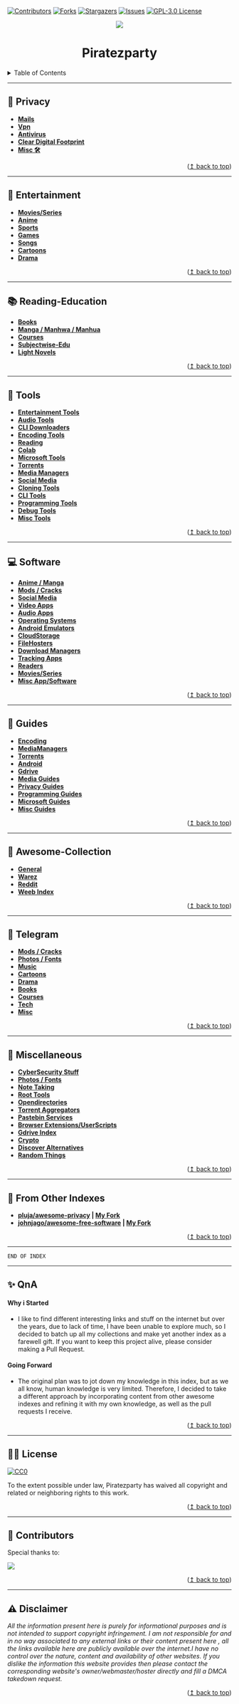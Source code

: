 <div id="top"></div>

[![Contributors][contributors-shield]][contributors-url]
[![Forks][forks-shield]][forks-url]
[![Stargazers][stars-shield]][stars-url]
[![Issues][issues-shield]][issues-url]
[![GPL-3.0 License][license-shield]][license-url]

<p align="center">
  <img src="assets/banner.gif" />
</p>

<h1 align="center">Piratezparty</h1>

<!-- TABLE OF CONTENTS -->
<details>
  <summary>Table of Contents</summary>
  <ol>
    <li><a href="#-Privacy">👣 Privacy</a></li>
    <li><a href="#-Entertainment">🍿 Entertainment</a></li>
    <li><a href="#-Reading-Education">📚 Reading & Education</a></li>
    <li><a href="#-Tools">🔨 Tools</a></li>
    <li><a href="#-Software">💻 Software</a></li>
    <li><a href="#-Guides">📔 Guides</a></li>
    <li><a href="#-Awesome-Collection">🤩 Awesome-Collection</a></li>
    <li><a href="#-Telegram">📣 Telegram</a></li>
    <li><a href="#-Miscellaneous">🎢 Miscellaneous</a></li>
    <li><a href="#-From-Other-Indexes">🤩 From Other Indexes</a></li>
    <li><a href="#-QnA">✨ QnA</a></li>
    <li><a href="#-License">👮‍♂️ License</a></li>
    <li><a href="#-Disclaimer">⚠ Disclaimer</a></li>
  </ol>
</details>

---

## 👣 Privacy

-   **[Mails](Privacy/Mails.md)**
-   **[Vpn](Privacy/VPN.md)**
-   **[Antivirus](Privacy/Antivirus.md)**
-   **[Clear Digital Footprint](Privacy/Clear-Digital-Footprint.md)**
-   **[Misc 🛠](Privacy/Misc.md)**

<p align="right">(<a href="#top">↥ back to top</a>)</p>

---

## 🍿 Entertainment

-   **[Movies/Series](Entertainment/Movie-Series.md)**
-   **[Anime](Entertainment/Anime.md)**
-   **[Sports](Entertainment/Sports.md)**
-   **[Games](Entertainment/Games.md)**
-   **[Songs](Entertainment/Songs.md)**
-   **[Cartoons](Entertainment/Cartoons.md)**
-   **[Drama](Entertainment/Drama.md)**

<p align="right">(<a href="#top">↥ back to top</a>)</p>

---

## 📚 Reading-Education

-   **[Books](Reading-Education/Books.md)**
-   **[Manga / Manhwa / Manhua](Reading-Education/Manga-Manhwa-Manhua.md)**
-   **[Courses](Reading-Education/Courses.md)**
-   **[Subjectwise-Edu](Reading-Education/Subjectwise-Edu.md)**
-   **[Light Novels](Reading-Education/LightNovel.md)**

<p align="right">(<a href="#top">↥ back to top</a>)</p>

---

## 🔨 Tools

-   **[Entertainment Tools](Tools/Entertainment-Tools.md)**
-   **[Audio Tools](Tools/Audio-Tools.md)**
-   **[CLI Downloaders](Tools/Cli-download-tools.md)**
-   **[Encoding Tools](Tools/Encoding-Tools.md)**
-   **[Reading](Tools/Reading-Tools.md)**
-   **[Colab](Tools/Colab.md)**
-   **[Microsoft Tools](Tools/Microsoft-Tools.md)**
-   **[Torrents](Tools/Torrent-Tools.md)**
-   **[Media Managers](Tools/MediaManagers-Tools.md)**
-   **[Social Media](Tools/Social-Media-Tools.md)**
-   **[Cloning Tools](Tools/Cloning-Tools.md)**
-   **[CLI Tools](Tools/CLI-Tools.md)**
-   **[Programming Tools](Tools/Programming-Tools.md)**
-   **[Debug Tools](Tools/Debug-Tools.md)**
-   **[Misc Tools](Tools/Misc-Tools.md)**

<p align="right">(<a href="#top">↥ back to top</a>)</p>

---

## 💻 Software

-   **[Anime / Manga](mobile-pc/Anime-Manga-Apps.md)**
-   **[Mods / Cracks](mobile-pc/Mods-Cracks.md)**
-   **[Social Media](mobile-pc/Social-Media-Apps.md)**
-   **[Video Apps](mobile-pc/Video-Apps.md)**
-   **[Audio Apps](mobile-pc/Audio-Apps.md)**
-   **[Operating Systems](mobile-pc/Operating-Systems.md)**
-   **[Android Emulators](mobile-pc/Emulators.md)**
-   **[CloudStorage](mobile-pc/CloudStorage.md)**
-   **[FileHosters](mobile-pc/FileHosters.md)**
-   **[Download Managers](mobile-pc/Download-Managers.md)**
-   **[Tracking Apps](mobile-pc/Tracking-Apps.md)**
-   **[Readers](mobile-pc/Reader.md)**
-   **[Movies/Series](mobile-pc/Movie-Series-Apps.md)**
-   **[Misc App/Software](mobile-pc/Misc-App-Software.md)**

<p align="right">(<a href="#top">↥ back to top</a>)</p>

---

## 📔 Guides

-   **[Encoding](Guides/Encoding-Guides.md)**
-   **[MediaManagers](Guides/MediaManager-Guides.md)**
-   **[Torrents](Guides/Torrent-Guides.md)**
-   **[Android](Guides/Android-Related-Guides.md)**
-   **[Gdrive](Guides/Google-Drive-Guides.md)**
-   **[Media Guides](Guides/Media-Guides.md)**
-   **[Privacy Guides](Guides/Privacy-Guides.md)**
-   **[Programming Guides](Guides/Programming-Guides.md)**
-   **[Microsoft Guides](Guides/Microsoft-Guides.md)**
-   **[Misc Guides](Guides/Misc-Guides.md)**

<p align="right">(<a href="#top">↥ back to top</a>)</p>

---

## 💎 Awesome-Collection

-   **[General](Awesome-Collection/General-Awesome-Collection.md)**
-   **[Warez](Awesome-Collection/Warez-Collection.md)**
-   **[Reddit](Awesome-Collection/Awesome-Reddit.md)**
-   **[Weeb Index](Awesome-Collection/Weeb-Index.md)**

<p align="right">(<a href="#top">↥ back to top</a>)</p>

---

## 📣 Telegram

-   **[Mods / Cracks](Telegram/Mods-Cracks-TG.md)**
-   **[Photos / Fonts](Telegram/Photo-Fonts-tg.md)**
-   **[Music](Telegram/Music-TG.md)**
-   **[Cartoons](Telegram/Cartoons-TG.md)**
-   **[Drama](Telegram/Drama-TG.md)**
-   **[Books](Telegram/Books-TG.md)**
-   **[Courses](Telegram/Courses-TG.md)**
-   **[Tech](Telegram/Tech.md)**
-   **[Misc](Telegram/Misc.md)**

<p align="right">(<a href="#top">↥ back to top</a>)</p>

---

## 🎢 Miscellaneous

-   **[CyberSecurity Stuff](Misc/CyberSecurity-Stuff.md)**
-   **[Photos / Fonts](Misc/Photo-Fonts.md)**
-   **[Note Taking](Misc/Note-Taking.md)**
-   **[Root Tools](Misc/Root-Tools.md)**
-   **[Opendirectories](Misc/Opendirectories.md)**
-   **[Torrent Aggregators](Misc/Torrent-aggregators.md)**
-   **[Pastebin Services](Misc/Pastebin-Services.md)**
-   **[Browser Extensions/UserScripts](Misc/Browser-Extensions-UserScripts.md)**
-   **[Gdrive Index](Misc/Gdrive-Index.md)**
-   **[Crypto](Misc/Crypto.md)**
-   **[Discover Alternatives](Misc/Discover-Alternatives.md)**
-   **[Random Things](Misc/Random.md)**

<p align="right">(<a href="#top">↥ back to top</a>)</p>

---

## 🤩 From Other Indexes

-   **[pluja/awesome-privacy](https://github.com/pluja/awesome-privacy) | [My Fork](https://github.com/Piratezparty/awesome-privacy)**
-   **[johnjago/awesome-free-software](https://github.com/johnjago/awesome-free-software) | [My Fork](https://github.com/Piratezparty/awesome-free-software)**

<p align="right">(<a href="#top">↥ back to top</a>)</p>

---

```
END OF INDEX
```

---

## ✨ QnA

#### Why i Started

-   I like to find different interesting links and stuff on the internet but over the years, due to lack of time, I have been unable to explore much, so I decided to batch up all my collections and make yet another index as a farewell gift. If you want to keep this project alive, please consider making a Pull Request.

#### Going Forward

-   The original plan was to jot down my knowledge in this index, but as we all know, human knowledge is very limited. Therefore, I decided to take a different approach by incorporating content from other awesome indexes and refining it with my own knowledge, as well as the pull requests I receive.
<p align="right">(<a href="#top">↥ back to top</a>)</p>

---

## 👮‍♂️ License

[![CC0](http://mirrors.creativecommons.org/presskit/buttons/88x31/svg/cc-zero.svg)](http://creativecommons.org/publicdomain/zero/1.0)

To the extent possible under law, Piratezparty has waived all copyright and
related or neighboring rights to this work.

<p align="right">(<a href="#top">↥ back to top</a>)</p>

---

## 🎁 Contributors

Special thanks to:

<a href="https://github.com/SpamVerse/Piratezparty/graphs/contributors">
  <img src="https://contrib.rocks/image?repo=SpamVerse/Piratezparty" />
</a>

<p align="right">(<a href="#top">↥ back to top</a>)</p>

---

## ⚠ Disclaimer

_All the information present here is purely for informational purposes and is not intended to support copyright infringement. I am not responsible for and in no way associated to any external links or their content present here , all the links available here are publicly available over the internet.I have no control over the nature, content and availability of other websites. If you dislike the information this website provides then please contact the corresponding website's owner/webmaster/hoster directly and fill a DMCA takedown request._

<p align="right">(<a href="#top">↥ back to top</a>)</p>

<!-- MARKDOWN LINKS & IMAGES -->
<!-- https://www.markdownguide.org/basic-syntax/#reference-style-links -->

[contributors-shield]: https://img.shields.io/github/contributors/SpamVerse/Piratezparty.svg?style=for-the-badge
[contributors-url]: https://github.com/SpamVerse/Piratezparty/graphs/contributors
[forks-shield]: https://img.shields.io/github/forks/SpamVerse/Piratezparty.svg?style=for-the-badge
[forks-url]: https://github.com/SpamVerse/Piratezparty/network/members
[stars-shield]: https://img.shields.io/github/stars/SpamVerse/Piratezparty.svg?style=for-the-badge
[stars-url]: https://github.com/SpamVerse/Piratezparty/stargazers
[issues-shield]: https://img.shields.io/github/issues/SpamVerse/Piratezparty.svg?style=for-the-badge
[issues-url]: https://github.com/SpamVerse/Piratezparty/issues
[license-shield]: https://img.shields.io/github/license/SpamVerse/Piratezparty.svg?style=for-the-badge
[license-url]: https://github.com/SpamVerse/Piratezparty

